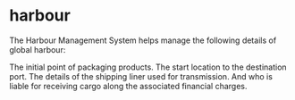 # harbour

The Harbour Management System helps manage the following details of global harbour:

The initial point of packaging products. 
The start location to the destination port. 
The details of the shipping liner used for transmission.
And who is liable for receiving cargo along the associated financial charges.

